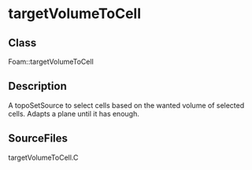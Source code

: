 # targetVolumeToCell 
## Class
Foam::targetVolumeToCell

## Description
A topoSetSource to select cells based on the wanted volume of selected
cells. Adapts a plane until it has enough.

## SourceFiles
targetVolumeToCell.C

